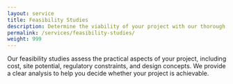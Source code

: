 ```yaml
---
layout: service
title: Feasibility Studies
description: Determine the viability of your project with our thorough feasibility studies.
permalink: /services/feasibility-studies/
weight: 999
---
```


Our feasibility studies assess the practical aspects of your project, including cost, site potential, regulatory constraints, and design concepts. We provide a clear analysis to help you decide whether your project is achievable.
